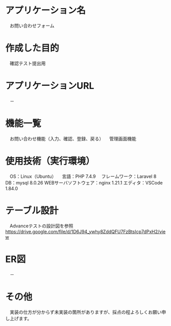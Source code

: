 # アプリケーション名
　お問い合わせフォーム

# 作成した目的
　確認テスト提出用
 
# アプリケーションURL
　－

# 機能一覧
　お問い合わせ機能（入力、確認、登録、戻る）
　管理画面機能

# 使用技術（実行環境）
　OS：Linux（Ubuntu）
　言語：PHP 7.4.9
　フレームワーク：Laravel 8
  DB：mysql 8.0.26
  WEBサーバソフトウェア：nginx 1.21.1
  エディタ：VSCode 1.84.0 

# テーブル設計
　Advanceテストの設計図を参照
　https://drive.google.com/file/d/1D6J94_ywhy8ZddQFU7FzBtsIcp7dPxH2/view
 
# ER図
　－
 
# その他
　実装の仕方が分からず未実装の箇所がありますが、採点の程よろしくお願い申し上げます。
